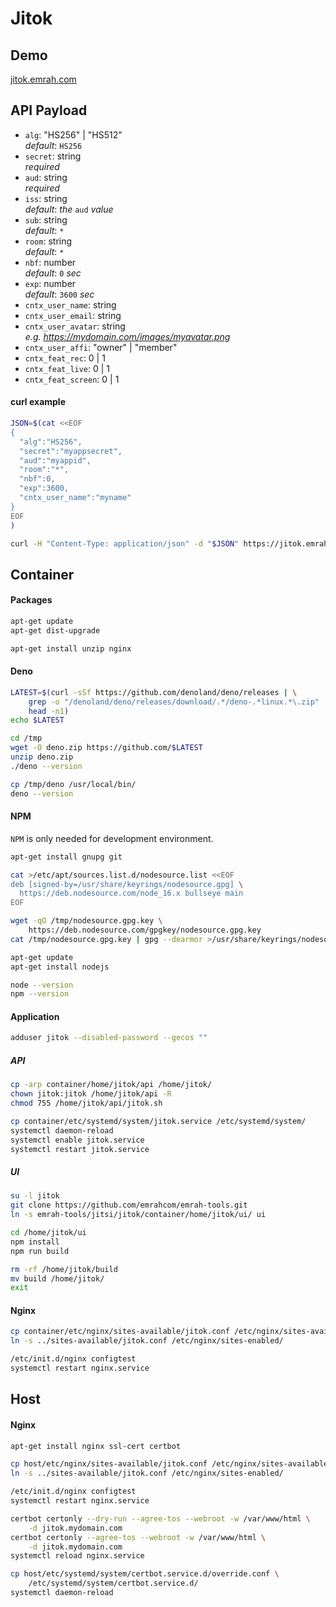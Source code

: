 # Jitok

## Demo

[jitok.emrah.com](https://jitok.emrah.com/)

## API Payload

- `alg`: "HS256" | "HS512"\
  _default_: `HS256`
- `secret`: string\
  _required_
- `aud`: string\
  _required_
- `iss`: string\
  _default_: _the_ `aud` _value_
- `sub`: string\
  _default_: `*`
- `room`: string\
  _default_: `*`
- `nbf`: number\
  _default_: `0` _sec_
- `exp`: number\
  _default_: `3600` _sec_
- `cntx_user_name`: string
- `cntx_user_email`: string
- `cntx_user_avatar`: string\
  _e.g. https://mydomain.com/images/myavatar.png_
- `cntx_user_affi`: "owner" | "member"
- `cntx_feat_rec`: 0 | 1
- `cntx_feat_live`: 0 | 1
- `cntx_feat_screen`: 0 | 1

#### curl example

```bash
JSON=$(cat <<EOF
{
  "alg":"HS256",
  "secret":"myappsecret",
  "aud":"myappid",
  "room":"*",
  "nbf":0,
  "exp":3600,
  "cntx_user_name":"myname"
}
EOF
)

curl -H "Content-Type: application/json" -d "$JSON" https://jitok.emrah.com/api
```

## Container

#### Packages

```bash
apt-get update
apt-get dist-upgrade

apt-get install unzip nginx
```

#### Deno

```bash
LATEST=$(curl -sSf https://github.com/denoland/deno/releases | \
    grep -o "/denoland/deno/releases/download/.*/deno-.*linux.*\.zip" | \
    head -n1)
echo $LATEST

cd /tmp
wget -O deno.zip https://github.com/$LATEST
unzip deno.zip
./deno --version

cp /tmp/deno /usr/local/bin/
deno --version
```

#### NPM

`NPM` is only needed for development environment.

```bash
apt-get install gnupg git

cat >/etc/apt/sources.list.d/nodesource.list <<EOF
deb [signed-by=/usr/share/keyrings/nodesource.gpg] \
  https://deb.nodesource.com/node_16.x bullseye main
EOF

wget -qO /tmp/nodesource.gpg.key \
    https://deb.nodesource.com/gpgkey/nodesource.gpg.key
cat /tmp/nodesource.gpg.key | gpg --dearmor >/usr/share/keyrings/nodesource.gpg

apt-get update
apt-get install nodejs

node --version
npm --version
```

#### Application

```bash
adduser jitok --disabled-password --gecos ""
```

##### API

```bash
cp -arp container/home/jitok/api /home/jitok/
chown jitok:jitok /home/jitok/api -R
chmod 755 /home/jitok/api/jitok.sh

cp container/etc/systemd/system/jitok.service /etc/systemd/system/
systemctl daemon-reload
systemctl enable jitok.service
systemctl restart jitok.service
```

##### UI

```bash
su -l jitok
git clone https://github.com/emrahcom/emrah-tools.git
ln -s emrah-tools/jitsi/jitok/container/home/jitok/ui/ ui

cd /home/jitok/ui
npm install
npm run build

rm -rf /home/jitok/build
mv build /home/jitok/
exit
```

#### Nginx

```bash
cp container/etc/nginx/sites-available/jitok.conf /etc/nginx/sites-available/
ln -s ../sites-available/jitok.conf /etc/nginx/sites-enabled/

/etc/init.d/nginx configtest
systemctl restart nginx.service
```

## Host

#### Nginx

```bash
apt-get install nginx ssl-cert certbot

cp host/etc/nginx/sites-available/jitok.conf /etc/nginx/sites-available/
ln -s ../sites-available/jitok.conf /etc/nginx/sites-enabled/

/etc/init.d/nginx configtest
systemctl restart nginx.service

certbot certonly --dry-run --agree-tos --webroot -w /var/www/html \
    -d jitok.mydomain.com
certbot certonly --agree-tos --webroot -w /var/www/html \
    -d jitok.mydomain.com
systemctl reload nginx.service

cp host/etc/systemd/system/certbot.service.d/override.conf \
    /etc/systemd/system/certbot.service.d/
systemctl daemon-reload
```
